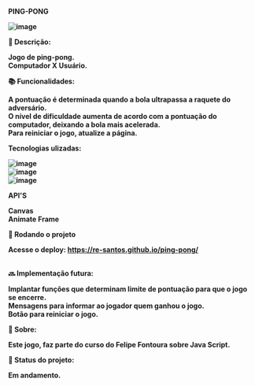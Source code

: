 <b> PING-PONG


![image](https://user-images.githubusercontent.com/123095086/230513361-d560ece7-37d9-4e89-a6fd-af1c89bfa323.png)
 


📝 Descrição:<br>

Jogo de ping-pong.<br>
Computador X Usuário.

📚 Funcionalidades:<br>

A pontuação é determinada quando a bola ultrapassa a raquete do adversário.<br>
O nível de dificuldade aumenta de acordo com a pontuação do computador, deixando a bola mais acelerada.<br>
Para reiniciar o jogo, atualize a página.<br>

Tecnologias ulizadas:<br>

![image](https://user-images.githubusercontent.com/123095086/230514215-0e70c327-a23d-4b6f-a86e-54cc143ac89d.png)<br>
![image](https://user-images.githubusercontent.com/123095086/230514278-092dc938-c17c-4f68-abdc-dcff33d51055.png)<br>
![image](https://user-images.githubusercontent.com/123095086/230514335-14950593-5c6d-42be-9c12-260bde1e12b8.png)<br>

API'S<br>

Canvas<br>
Animate Frame<br>

🚀 Rodando o projeto<br>

Acesse o deploy: https://re-santos.github.io/ping-pong/

<linha de comando><br>
🔜 Implementação futura:<br>

Implantar funções que determinam limite de pontuação para que o jogo se encerre.<br>
Mensagens para informar ao jogador quem ganhou o jogo.<br>
Botão para reiniciar o jogo.<br>

🤝 Sobre:<br>

Este jogo, faz parte do curso do Felipe Fontoura sobre Java Script.<br>

🎯 Status do projeto:<br>

Em andamento.
